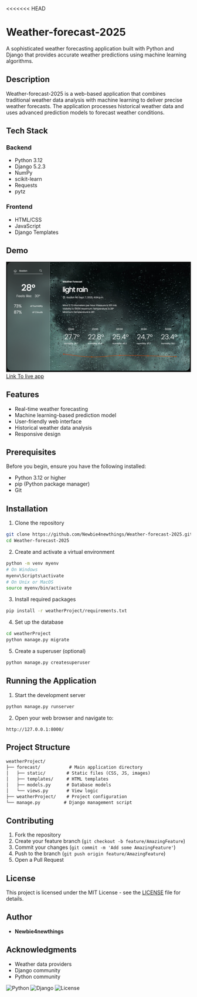 <<<<<<< HEAD
# Weather-forecast-2025

A sophisticated weather forecasting application built with Python and Django that provides accurate weather predictions using machine learning algorithms.

## Description

Weather-forecast-2025 is a web-based application that combines traditional weather data analysis with machine learning to deliver precise weather forecasts. The application processes historical weather data and uses advanced prediction models to forecast weather conditions.

## Tech Stack

### Backend
- Python 3.12
- Django 5.2.3
- NumPy
- scikit-learn
- Requests
- pytz

### Frontend
- HTML/CSS
- JavaScript
- Django Templates

## Demo
![App Screenshot](image.png)
 [Link To live app](https://weather-forecast-2025.onrender.com/)
 
## Features

- Real-time weather forecasting
- Machine learning-based prediction model
- User-friendly web interface
- Historical weather data analysis
- Responsive design

## Prerequisites

Before you begin, ensure you have the following installed:
- Python 3.12 or higher
- pip (Python package manager)
- Git

## Installation

1. Clone the repository
```bash
git clone https://github.com/Newbie4newthings/Weather-forecast-2025.git
cd Weather-forecast-2025
```

2. Create and activate a virtual environment
```bash
python -m venv myenv
# On Windows
myenv\Scripts\activate
# On Unix or MacOS
source myenv/bin/activate
```

3. Install required packages
```bash
pip install -r weatherProject/requirements.txt
```

4. Set up the database
```bash
cd weatherProject
python manage.py migrate
```

5. Create a superuser (optional)
```bash
python manage.py createsuperuser
```

## Running the Application

1. Start the development server
```bash
python manage.py runserver
```

2. Open your web browser and navigate to:
```
http://127.0.0.1:8000/
```

## Project Structure

```
weatherProject/
├── forecast/           # Main application directory
│   ├── static/        # Static files (CSS, JS, images)
│   ├── templates/     # HTML templates
│   ├── models.py      # Database models
│   └── views.py       # View logic
├── weatherProject/    # Project configuration
└── manage.py         # Django management script
```

## Contributing

1. Fork the repository
2. Create your feature branch (`git checkout -b feature/AmazingFeature`)
3. Commit your changes (`git commit -m 'Add some AmazingFeature'`)
4. Push to the branch (`git push origin feature/AmazingFeature`)
5. Open a Pull Request

## License

This project is licensed under the MIT License - see the [LICENSE](LICENSE) file for details.

## Author

- **Newbie4newthings**

## Acknowledgments

- Weather data providers
- Django community
- Python community

![Python](https://img.shields.io/badge/python-3.12-blue)
![Django](https://img.shields.io/badge/django-5.2.3-green)
![License](https://img.shields.io/badge/license-MIT-yellow)